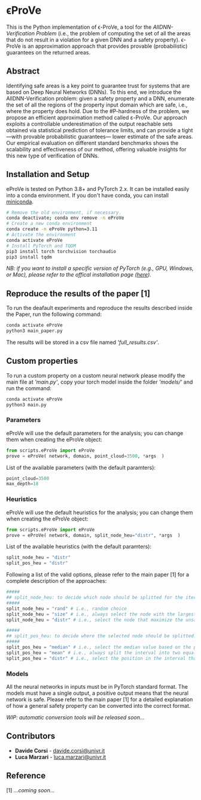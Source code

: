 # ϵProVe

This is the Python implementation of ϵ-ProVe, a tool for the *AllDNN-Verification Problem* (i.e., the problem of computing the set of all the areas that do not result in a violation for a given DNN and a safety property). ϵ-ProVe is an approximation approach that provides  provable (probabilistic) guarantees on the returned areas. 

## Abstract
Identifying safe areas is a key point to guarantee trust for systems that are based on Deep Neural Networks (DNNs). To this end, we introduce the AllDNN-Verification problem: given a safety property and a DNN, enumerate the set of all the regions of the property input domain which are safe, i.e., where the property does hold. Due to the #P-hardness of the problem, we propose an efficient approximation method called ε-ProVe. Our approach exploits a controllable underestimation of the output reachable sets obtained via statistical prediction of tolerance limits, and can provide a tight —with provable probabilistic guarantees— lower estimate of the safe areas. Our empirical evaluation on different standard benchmarks shows the scalability and effectiveness of our method, offering valuable insights for this new type of verification of DNNs.

## Installation and Setup

eProVe is tested on Python 3.8+ and PyTorch 2.x. It can be installed
easily into a conda environment. If you don't have conda, you can install
[miniconda](https://docs.conda.io/en/latest/miniconda.html).

```bash
# Remove the old environment, if necessary.
conda deactivate; conda env remove -n eProVe
# Create a new conda environment
conda create -n eProVe python=3.11
# Activate the environment
conda activate eProVe
# Install PyTorch and TQDM
pip3 install torch torchvision torchaudio
pip3 install tqdm
```

*NB: if you want to install a specific version of PyTorch (e.g., GPU, Windows, or Mac), please refer to the offical installation page ([here](https://pytorch.org)).*

## Reproduce the results of the paper [1]
To run the deafault experiments and reproduce the results described inside the Paper, run the following command:
```bash
conda activate eProVe
python3 main_paper.py
```

The results will be stored in a csv file named *'full_results.csv'*.

## Custom properties
To run a custom property on a custom neural network please modify the main file at *'main.py'*, copy your torch model inside the folder *'models/'* and run the command:
```bash
conda activate eProVe
python3 main.py
```

### Parameters
eProVe will use the default parameters for the analysis; you can change them when creating the eProVe object: 
```python
from scripts.eProVe import eProVe
prove = eProVe( network, domain, point_cloud=3500, *args  )
```

List of the available parameters (with the default paramters):
```python
point_cloud=3500
max_depth=18 
```

### Heuristics
eProVe will use the default heuristics for the analysis; you can change them when creating the eProVe object: 
```python
from scripts.eProVe import eProVe
prove = eProVe( network, domain, split_node_heu="distr", *args  )
```

List of the available heuristics (with the default paramters):
```python
split_node_heu = "distr"
split_pos_heu = "distr"
```

Following a list of the valid options, please refer to the main paper [1] for a complete description of the approaches:
```python
#####
## split_node_heu: to decide which node should be splitted for the iterative refinement loop.
#####
split_node_heu = "rand" # i.e., random choice
split_node_heu = "size" # i.e., always select the node with the largest interval size
split_node_heu = "distr" # i.e., select the node that maximize the unsafe portion of the area (please refer to the main paper for details [1])

#####
## split_pos_heu: to decide where the selected node should be splitted.
#####
split_pos_heu = "median" # i.e., select the median value based on the point cloud collected
split_pos_heu = "mean" # i.e., always split the interval into two equals portion
split_pos_heu = "distr" # i.e., select the position in the interval that maximizes the unsafe portion of the area (please refer to the main paper for details [1])
```

### Models
All the neural networks in inputs must be in PyTorch standard format. The models must have a single output, a positive output means that the neural network is safe. Please refer to the main paper [1] for a detailed explanation of how a general safety property can be converted into the correct format.

*WIP: automatic conversion tools will be released soon...*

## Contributors
*  **Davide Corsi** - davide.corsi@univr.it
*  **Luca Marzari** - luca.marzari@univr.it

## Reference
[1] *...coming soon...*
